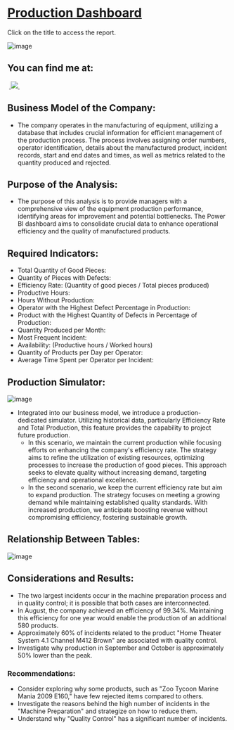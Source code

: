 # [Production Dashboard](https://app.powerbi.com/view?r=eyJrIjoiOThhODFkY2EtN2VkZC00MzZhLTk5Y2EtZGZhMzkwOThhOWExIiwidCI6ImZhN2FiZjMwLTExNzgtNDAyYy1hNDdhLTlmNzA3YWJmMDFhYSJ9)

Click on the title to access the report.

![image](https://github.com/BrunoFelipeCB/Power-BI/assets/99086238/05a515ce-ae85-44e5-9863-5446bbb9fa21)



## You can find me at:
&nbsp;<a href="https://www.linkedin.com/in/brunofcb/">
  <img src="https://img.shields.io/badge/linkedin-%230077B5.svg?style=for-the-badge&logo=linkedin&logoColor=white">
</a>&nbsp;

## Business Model of the Company:
-  The company operates in the manufacturing of equipment, utilizing a database that includes crucial information for efficient management of the production process. The process involves assigning order numbers, operator identification, details about the manufactured product, incident records, start and end dates and times, as well as metrics related to the quantity produced and rejected.
## Purpose of the Analysis:
- The purpose of this analysis is to provide managers with a comprehensive view of the equipment production performance, identifying areas for improvement and potential bottlenecks. The Power BI dashboard aims to consolidate crucial data to enhance operational efficiency and the quality of manufactured products.
## Required Indicators:
- Total Quantity of Good Pieces:
- Quantity of Pieces with Defects:
- Efficiency Rate: (Quantity of good pieces / Total pieces produced)
- Productive Hours:
- Hours Without Production:
- Operator with the Highest Defect Percentage in Production:
- Product with the Highest Quantity of Defects in Percentage of Production:
- Quantity Produced per Month:
- Most Frequent Incident:
- Availability: (Productive hours / Worked hours)
- Quantity of Products per Day per Operator:
- Average Time Spent per Operator per Incident:

## Production Simulator:
![image](https://github.com/BrunoFelipeCB/Power-BI/assets/99086238/4e505e36-3627-4f78-ace2-33426f59c1c8)


- Integrated into our business model, we introduce a production-dedicated simulator. Utilizing historical data, particularly Efficiency Rate and Total Production, this feature provides the capability to project future production.
   - In this scenario, we maintain the current production while focusing efforts on enhancing the company's efficiency rate. The strategy aims to refine the utilization of existing resources, optimizing processes to increase the production of good pieces. This approach seeks to elevate quality without increasing demand, targeting efficiency and operational excellence.
   - In the second scenario, we keep the current efficiency rate but aim to expand production. The strategy focuses on meeting a growing demand while maintaining established quality standards. With increased production, we anticipate boosting revenue without compromising efficiency, fostering sustainable growth.
 
  
## Relationship Between Tables:
![image](https://github.com/BrunoFelipeCB/Power-BI/assets/99086238/ae4d8459-382b-431a-afbd-f4666bd49550)




## Considerations and Results:
- The two largest incidents occur in the machine preparation process and in quality control; it is possible that both cases are interconnected.
- In August, the company achieved an efficiency of 99.34%. Maintaining this efficiency for one year would enable the production of an additional 580 products.
- Approximately 60% of incidents related to the product "Home Theater System 4.1 Channel M412 Brown" are associated with quality control.
- Investigate why production in September and October is approximately 50% lower than the peak.

### Recommendations:
- Consider exploring why some products, such as "Zoo Tycoon Marine Mania 2009 E160," have few rejected items compared to others.
- Investigate the reasons behind the high number of incidents in the "Machine Preparation" and strategize on how to reduce them.
- Understand why "Quality Control" has a significant number of incidents.
